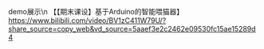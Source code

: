 demo展示\n
【【期末课设】基于Arduino的智能喂猫器】 https://www.bilibili.com/video/BV1zC411W79U/?share_source=copy_web&vd_source=5aaef3e2c2462e09530fc15ae15289d4

